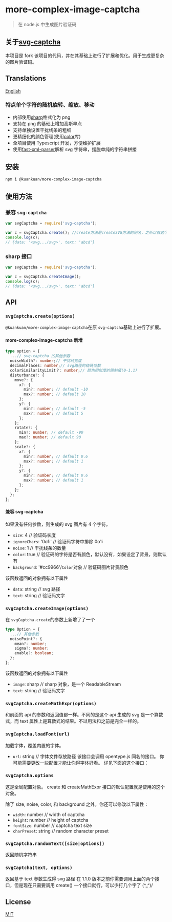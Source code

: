 # more-complex-image-captcha

> 在 node.js 中生成图片验证码

## 关于[svg-captcha](https://www.npmjs.com/package/svg-captcha)

本项目是 fork 该项目的代码，并在其基础上进行了扩展和优化。用于生成更复杂的图片验证码。

## Translations

[English](README.md)

### 特点单个字符的随机旋转、缩放、移动

- 内部使用[sharp](https://www.npmjs.com/package/sharp)格式化为 png
- 支持在 png 的基础上增加高斯早点
- 支持单独设置干扰线条的粗细
- 更精细化的颜色管理(使用[color](https://www.npmjs.com/package/color)库)
- 全项目使用 Typescript 开发，方便维护扩展
- 使用[fast-xml-parser](https://www.npmjs.com/package/fast-xml-parser)解析 svg 字符串，摆脱单纯的字符串拼接

## 安装

```bash
npm i @kuankuan/more-complex-image-captcha
```

## 使用方法

### 兼容 `svg-captcha`

```js
var svgCaptcha = require('svg-captcha');

var c = svgCaptcha.create(); //create方法是createSVG方法的别名，之所以有这个方法是为了兼容svg-captcha
console.log(c);
// {data: '<svg.../svg>', text: 'abcd'}
```

### sharp 接口

```js
var svgCaptcha = require('svg-captcha');

var c = svgCaptcha.createImage();
console.log(c);
// {data: '<svg.../svg>', text: 'abcd'}
```

## API

### `svgCaptcha.create(options)`

`@kuankuan/more-complex-image-captcha`在原 `svg-captcha`基础上进行了扩展。

#### more-complex-image-captcha 新增

```ts
type option = {
  ...// svg-captcha 的其他参数
  noiseWidth?: number;// 干扰线宽度
  decimalPlaces: number;// svg路径的精确位数
  colorSimilarityLimit？: number;// 颜色相似度的限制值(0-1.1)
  disturbance?: {
    move?: {
      x?: {
        min?: number; // default -10
        max?: number; // default 10
      };
      y?: {
        min?: number; // default -5
        max?: number; // default 5
      };
    };
    rotate?: {
      min?: number; // default -90
      max?: number; // default 90
    };
    scale?: {
      x?: {
        min?: number; // default 0.6
        max?: number; // default 1
      };
      y?: {
        min?: number; // default 0.6
        max?: number; // default 1
      };
    };
  };
};
```

#### 兼容 svg-captcha

如果没有任何参数，则生成的 svg 图片有 4 个字符。

- `size`: 4 // 验证码长度
- `ignoreChars`: '0o1i' // 验证码字符中排除 0o1i
- `noise`: 1 // 干扰线条的数量
- `color`: true // 验证码的字符是否有颜色，默认没有，如果设定了背景，则默认有
- `background`: '#cc9966'/`Color`对象 // 验证码图片背景颜色

该函数返回的对象拥有以下属性

- `data`: string // svg 路径
- `text`: string // 验证码文字

### `svgCaptcha.createImage(options)`

在 `svgCaptcha.create`的参数上新增了了一个

```ts
type Option = {
  ...// 其他参数
  noisePoint?: {
    mean?: number;
    sigma?: number;
    enable?: boolean;
  };
};
```

该函数返回的对象拥有以下属性

- `image`: sharp // sharp 对象，是一个 ReadableStream
- `text`: string // 验证码文字

### `svgCaptcha.createMathExpr(options)`

和前面的 api 的参数和返回值都一样。不同的是这个 api 生成的 svg 是一个算数式，而
text 属性上是算数式的结果。不过用法和之前是完全一样的。

### `svgCaptcha.loadFont(url)`

加载字体，覆盖内置的字体。

- `url`: string // 字体文件存放路径
  该接口会调用 opentype.js 同名的接口。
  你可能需要更改一些配置才能让你得字体好看。
  详见下面的这个接口：

### `svgCaptcha.options`

这是全局配置对象。
create 和 createMathExpr 接口的默认配置就是使用的这个对象。

除了 size, noise, color, 和 background 之外，你还可以修改以下属性：

- `width`: number // width of captcha
- `height`: number // height of captcha
- `fontSize`: number // captcha text size
- `charPreset`: string // random character preset

### `svgCaptcha.randomText([size|options])`

返回随机字符串

### `svgCaptcha(text, options)`

返回基于 text 参数生成得 svg 路径
在 1.1.0 版本之前你需要调用上面的两个接口，但是现在只需要调用 create()
一个接口就行，可以少打几个字了 (^\_^)/

## License

[MIT](LICENSE.md)
